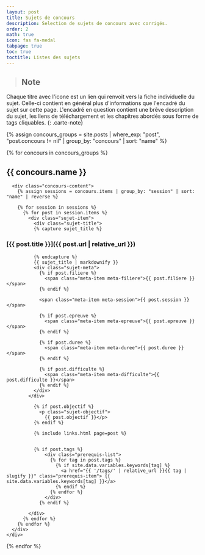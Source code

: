 ```yaml
---
layout: post
title: Sujets de concours
description: Selection de sujets de concours avec corrigés.
order: 2
math: true
icon: fas fa-medal
tabpage: true
toc: true
toctitle: Listes des sujets 
---
```



> ## Note 
Chaque titre avec l'icone <span class="fas fa-medal"></span> est un lien qui renvoit vers la fiche individuelle du sujet. Celle-ci contient en général plus d'informations que l'encadré du sujet sur cette page. L'encadré en question contient une brêve description du sujet, les liens de téléchargement et les chapitres abordés sous forme de tags cliquables.
{: .carte-note}


{% assign concours_groups = site.posts | where_exp: "post", "post.concours != nil" | group_by: "concours" | sort: "name" %}

{% for concours in concours_groups %}
<div class="carte-concours" scroll="4">
<h2> {{ concours.name }} </h2>
      
      <div class="concours-content">
        {% assign sessions = concours.items | group_by: "session" | sort: "name" | reverse %}
        
        {% for session in sessions %}
          {% for post in session.items %}
            <div class="sujet-item">
              <div class="sujet-title">
              {% capture sujet_title %}
### [{{ post.title }}]({{ post.url | relative_url }})
              {% endcapture %}
              {{ sujet_title | markdownify }}
              <div class="sujet-meta">
                {% if post.filiere %}
                  <span class="meta-item meta-filiere">{{ post.filiere }}</span>
                {% endif %}
                
                <span class="meta-item meta-session">{{ post.session }}</span>

                {% if post.epreuve %}
                  <span class="meta-item meta-epreuve">{{ post.epreuve }}</span>
                {% endif %}

                {% if post.duree %}
                  <span class="meta-item meta-duree">{{ post.duree }}</span>
                {% endif %}

                {% if post.difficulte %}
                  <span class="meta-item meta-difficulte">{{ post.difficulte }}</span>
                {% endif %}
              </div>
            </div>
              
              {% if post.objectif %}
                <p class="sujet-objectif">
                  {{ post.objectif }}</p>
              {% endif %}

              {% include links.html page=post %}
              
              
              {% if post.tags %}
                  <div class="prerequis-list">
                    {% for tag in post.tags %}
                      {% if site.data.variables.keywords[tag] %}
                        <a href="{{ '/tags/' | relative_url }}{{ tag | slugify }}" class="prerequis-item"> {{ site.data.variables.keywords[tag] }}</a>
                      {% endif %}
                    {% endfor %}
                  </div>
                {% endif %}
              
            </div>
          {% endfor %}
        {% endfor %}
      </div>
    </div>
    
  {% endfor %}

